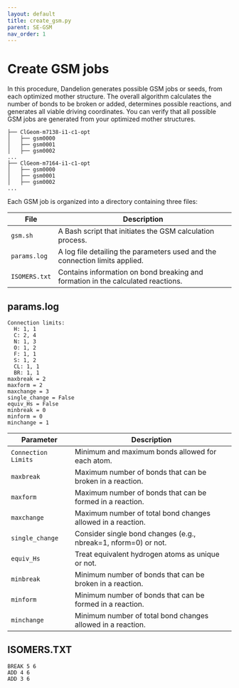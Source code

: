 ```yaml
---
layout: default
title: create_gsm.py
parent: SE-GSM
nav_order: 1
---
```


# Create GSM jobs

In this procedure, Dandelion generates possible GSM jobs or seeds, from each optimized mother structure. The overall algorithm calculates the number of bonds to be broken or added, determines possible reactions, and generates all viable driving coordinates. You can verify that all possible GSM jobs are generated from your optimized mother structures. 

  ```
  ├── ClGeom-m7138-i1-c1-opt
  │   ├── gsm0000
  │   ├── gsm0001
  │   ├── gsm0002
  ...
  ├── ClGeom-m7164-i1-c1-opt
  │   ├── gsm0000
  │   ├── gsm0001
  │   ├── gsm0002
  ...
  ```

Each GSM job is organized into a directory containing three files:

| File          | Description                                                                  |
|---------------|------------------------------------------------------------------------------|
| `gsm.sh`      | A Bash script that initiates the GSM calculation process.                   |
| `params.log`  | A log file detailing the parameters used and the connection limits applied.  |
| `ISOMERS.txt` | Contains information on bond breaking and formation in the calculated reactions. |



## params.log

```
Connection limits:
  H: 1, 1
  C: 2, 4
  N: 1, 3
  O: 1, 2
  F: 1, 1
  S: 1, 2
  CL: 1, 1
  BR: 1, 1
maxbreak = 2
maxform = 2
maxchange = 3
single_change = False
equiv_Hs = False
minbreak = 0
minform = 0
minchange = 1

```

| Parameter        | Description                                                |
|------------------|------------------------------------------------------------|
| `Connection Limits` | Minimum and maximum bonds allowed for each atom.          |                            
| `maxbreak`     | Maximum number of bonds that can be broken in a reaction.      |
| `maxform`      | Maximum number of bonds that can be formed in a reaction.      |
| `maxchange`     | Maximum number of total bond changes allowed in a reaction.   |
| `single_change` | Consider single bond changes (e.g., nbreak=1, nform=0) or not.|
| `equiv_Hs`    | Treat equivalent hydrogen atoms as unique or not.               |
| `minbreak`    | Minimum number of bonds that can be broken in a reaction.       |
| `minform`     | Minimum number of bonds that can be formed in a reaction.       |
| `minchange`   | Minimum number of total bond changes allowed in a reaction.     |




## ISOMERS.TXT

  ```
  BREAK 5 6
  ADD 4 6
  ADD 3 6
  ```


